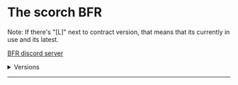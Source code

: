 # The scorch BFR
Note: If there's "[L]" next to contract version, that means that its currently in use and its latest.


[BFR discord server](https://discord.gg/Cw5XkfZeyA)



<details>
  <summary>Versions</summary>
 <a href="https://raw.githubusercontent.com/matej118111/AmogusMan-sContracts/main/BRF-Contracts-PDF/V0.1.pdf">V.0.1 [L]<a>
   </details>
<!-- https://discord.gg/Cw5XkfZeyA -->
   
---
   
